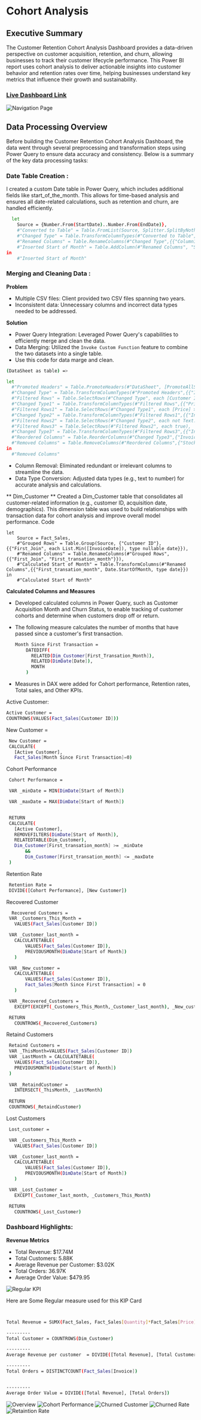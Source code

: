 # Cohort Analysis
## Executive Summary
The Customer Retention Cohort Analysis Dashboard provides a data-driven perspective on customer acquisition, retention, and churn, allowing businesses to track their customer lifecycle performance. This Power BI report uses cohort analysis to deliver actionable insights into customer behavior and retention rates over time, helping businesses understand key metrics that influence their growth and sustainability.

### [Live Dashboard Link](https://app.powerbi.com/view?r=eyJrIjoiMjQ1ODA3OTItMjZkNC00ODExLThlZTEtZWM1ZDNhODI3ZTZkIiwidCI6ImM2ZTU0OWIzLTVmNDUtNDAzMi1hYWU5LWQ0MjQ0ZGM1YjJjNCJ9)


![Navigation Page](https://github.com/RoyDip-Shuvo/Chohort-Analysis/blob/main/Image/Github/_1_Navigation.jpg)

## Data Processing Overview
Before building the Customer Retention Cohort Analysis Dashboard, the data went through several preprocessing and transformation steps using Power Query to ensure data accuracy and consistency. Below is a summary of the key data processing tasks:

### Date Table Creation :
I created a custom Date table in Power Query, which includes additional fields like start_of_the_month. This allows for time-based analysis and ensures all date-related calculations, such as retention and churn, are handled efficiently.

```bash
  let
    Source = {Number.From(StartDate)..Number.From(EndDate)},
    #"Converted to Table" = Table.FromList(Source, Splitter.SplitByNothing(), null, null, ExtraValues.Error),
    #"Changed Type" = Table.TransformColumnTypes(#"Converted to Table",{{"Column1", type date}}),
    #"Renamed Columns" = Table.RenameColumns(#"Changed Type",{{"Column1", "Date"}}),
    #"Inserted Start of Month" = Table.AddColumn(#"Renamed Columns", "Start of Month", each Date.StartOfMonth([Date]), type date)
in
    #"Inserted Start of Month"
```


### Merging and Cleaning Data :

**Problem**

- Multiple CSV files: Client provided two CSV files spanning two years.
- Inconsistent data: Unnecessary columns and incorrect data types needed to be addressed.

**Solution**

- Power Query Integration: Leveraged Power Query's capabilities to efficiently merge and clean the data.
- Data Merging: Utilized the ```Invoke Custom Function``` feature to combine the two datasets into a single table.
-  Use this code for data marge and clean.
  ```bash
  (DataSheet as table) => 

let
    #"Promoted Headers" = Table.PromoteHeaders(#"DataSheet", [PromoteAllScalars=true]),
    #"Changed Type" = Table.TransformColumnTypes(#"Promoted Headers",{{"Invoice", type any}, {"StockCode", type any}, {"Description", type text}, {"Quantity", Int64.Type}, {"InvoiceDate", type datetime}, {"Price", type number}, {"Customer ID", Int64.Type}, {"Country", type text}}),
    #"Filtered Rows" = Table.SelectRows(#"Changed Type", each [Customer ID] <> null and [Customer ID] <> ""),
    #"Changed Type1" = Table.TransformColumnTypes(#"Filtered Rows",{{"Price", Currency.Type}}),
    #"Filtered Rows1" = Table.SelectRows(#"Changed Type1", each [Price] > 0),
    #"Changed Type2" = Table.TransformColumnTypes(#"Filtered Rows1",{{"Invoice", type text}}),
    #"Filtered Rows2" = Table.SelectRows(#"Changed Type2", each not Text.StartsWith([Invoice], "C")),
    #"Filtered Rows3" = Table.SelectRows(#"Filtered Rows2", each true),
    #"Changed Type3" = Table.TransformColumnTypes(#"Filtered Rows3",{{"InvoiceDate", type date}}),
    #"Reordered Columns" = Table.ReorderColumns(#"Changed Type3",{"InvoiceDate", "Invoice", "Customer ID", "Price", "Quantity", "Country", "StockCode", "Description"}),
    #"Removed Columns" = Table.RemoveColumns(#"Reordered Columns",{"StockCode", "Description"})
in
    #"Removed Columns"
  ```
- Column Removal: Eliminated redundant or irrelevant columns to streamline the data.
- Data Type Conversion: Adjusted data types (e.g., text to number) for accurate analysis and calculations.

** Dim_Customer **
Created a Dim_Customer table that consolidates all customer-related information (e.g., customer ID, acquisition date, demographics). This dimension table was used to build relationships with transaction data for cohort analysis and improve overall model performance.
Code

```dash
let
    Source = Fact_Sales,
    #"Grouped Rows" = Table.Group(Source, {"Customer ID"}, {{"First_Join", each List.Min([InvoiceDate]), type nullable date}}),
    #"Renamed Columns" = Table.RenameColumns(#"Grouped Rows",{{"First_Join", "First_transation_month"}}),
    #"Calculated Start of Month" = Table.TransformColumns(#"Renamed Columns",{{"First_transation_month", Date.StartOfMonth, type date}})
in
    #"Calculated Start of Month"
```

**Calculated Columns and Measures**
- Developed calculated columns in Power Query, such as Customer Acquisition Month and Churn Status, to enable tracking of customer cohorts and determine when customers drop off or return.
- The following measure calculates the number of months that have passed since a customer's first transaction. 
  ```bash
  Month Since First Transaction = 
      DATEDIFF(
        RELATED(Dim_Customer[First_Transation_Month]),
        RELATED(DimDate[Date]),
        MONTH
      )
  ```
  
- Measures in DAX were added for Cohort performance, Retention rates, Total sales, and Other KPIs.

Active Customer: 
  ```bash
  Active Customer = 
  COUNTROWS(VALUES(Fact_Sales[Customer ID]))
```

New Customer = 
 ```bash
  New Customer = 
  CALCULATE(
    [Active Customer],
    Fact_Sales[Month Since First Transaction]=0)

```
Cohort Performance 
 ```bash
  Cohort Performance = 

  VAR _minDate = MIN(DimDate[Start of Month])

  VAR _maxDate = MAX(DimDate[Start of Month])


  RETURN
  CALCULATE(
    [Active Customer],
    REMOVEFILTERS(DimDate[Start of Month]),
    RELATEDTABLE(Dim_Customer),
    Dim_Customer[First_transation_month] >= _minDate 
        &&
        Dim_Customer[First_transation_month] <= _maxDate
  )


```
Retention Rate
 ```bash
  Retention Rate = 
  DIVIDE([Cohort Performance], [New Customer])
```

Recovered Customer
 ```bash
   Recovered Customers = 
  VAR _Customers_This_Month = 
    VALUES(Fact_Sales[Customer ID])

  VAR _Customer_last_month = 
    CALCULATETABLE(
        VALUES(Fact_Sales[Customer ID]),
        PREVIOUSMONTH(DimDate[Start of Month])
    )

  VAR _New_customer = 
    CALCULATETABLE(
        VALUES(Fact_Sales[Customer ID]),
        Fact_Sales[Month Since First Transaction] = 0
    )

  VAR _Recovered_Customers = 
    EXCEPT(EXCEPT(_Customers_This_Month,_Customer_last_month), _New_customer)

  RETURN
    COUNTROWS(_Recovered_Customers)

```

Retaind Customers 
 ```bash
  Retaind Customers = 
  VAR _ThisMonth=VALUES(Fact_Sales[Customer ID])
  VAR _LastMonth = CALCULATETABLE(
    VALUES(Fact_Sales[Customer ID]),
    PREVIOUSMONTH(DimDate[Start of Month])
  )
  
  VAR _RetaindCustomer = 
    INTERSECT(_ThisMonth, _LastMonth)
  
  RETURN
  COUNTROWS(_RetaindCustomer)
```

Lost Customers 
 ```bash
  Lost_customer = 

  VAR _Customers_This_Month = 
    VALUES(Fact_Sales[Customer ID])

  VAR _Customer_last_month = 
    CALCULATETABLE(
        VALUES(Fact_Sales[Customer ID]),
        PREVIOUSMONTH(DimDate[Start of Month])
    )

  VAR _Lost_Customer =
    EXCEPT(_Customer_last_month, _Customers_This_Month)

  RETURN
    COUNTROWS(_Lost_Customer)

  ```


### Dashboard Highlights:
**Revenue Metrics**
- Total Revenue: $17.74M
- Total Customers: 5.88K
- Average Revenue per Customer: $3.02K
- Total Orders: 36.97K
- Average Order Value: $479.95

![Regular KPI](https://github.com/RoyDip-Shuvo/Chohort-Analysis/blob/main/Image/Github/Regular%20KPi.jpg)


Here are Some Regular measure used for this KIP Card
```bash


Total Revenue = SUMX(Fact_Sales, Fact_Sales[Quantity]*Fact_Sales[Price])

---------
Total Customer = COUNTROWS(Dim_Customer)

---------
Average Revenue per customer  = DIVIDE([Total Revenue], [Total Customer])

---------
Total Orders = DISTINCTCOUNT(Fact_Sales[Invoice])


---------
Average Order Value = DIVIDE([Total Revenue], [Total Orders])


```



![Overview](https://github.com/RoyDip-Shuvo/Chohort-Analysis/blob/main/Image/Github/_2_Overview_final.jpg)
![Cohort Performance](https://github.com/RoyDip-Shuvo/Chohort-Analysis/blob/main/Image/Github/_3_Details_Cohort.jpg)
![Churned Customer](https://github.com/RoyDip-Shuvo/Chohort-Analysis/blob/main/Image/Github/_4_Churned%20Customer.jpg)
![Churned Rate](https://github.com/RoyDip-Shuvo/Chohort-Analysis/blob/main/Image/Github/_5_Churned%20Rate.jpg)
![Retaintion Rate](https://github.com/RoyDip-Shuvo/Chohort-Analysis/blob/main/Image/Github/_6_Retaintion%20Rate.jpg)
